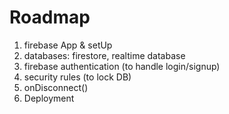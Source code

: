 # Roadmap
1. firebase App & setUp
2. databases: firestore, realtime database
3. firebase authentication (to handle login/signup)
4. security rules (to lock DB)
5. onDisconnect()
6. Deployment
